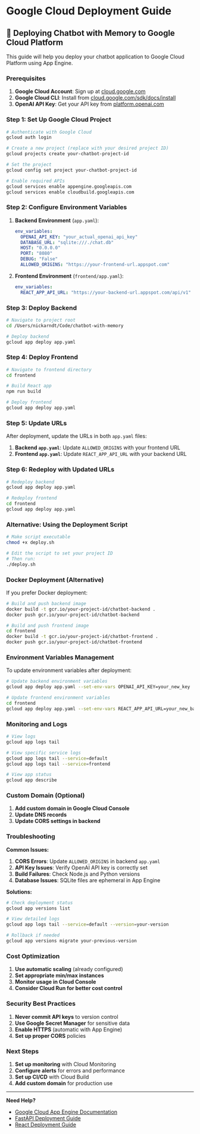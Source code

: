 # Google Cloud Deployment Guide

## 🚀 Deploying Chatbot with Memory to Google Cloud Platform

This guide will help you deploy your chatbot application to Google Cloud Platform using App Engine.

### Prerequisites

1. **Google Cloud Account**: Sign up at [cloud.google.com](https://cloud.google.com)
2. **Google Cloud CLI**: Install from [cloud.google.com/sdk/docs/install](https://cloud.google.com/sdk/docs/install)
3. **OpenAI API Key**: Get your API key from [platform.openai.com](https://platform.openai.com)

### Step 1: Set Up Google Cloud Project

```bash
# Authenticate with Google Cloud
gcloud auth login

# Create a new project (replace with your desired project ID)
gcloud projects create your-chatbot-project-id

# Set the project
gcloud config set project your-chatbot-project-id

# Enable required APIs
gcloud services enable appengine.googleapis.com
gcloud services enable cloudbuild.googleapis.com
```

### Step 2: Configure Environment Variables

1. **Backend Environment** (`app.yaml`):
   ```yaml
   env_variables:
     OPENAI_API_KEY: "your_actual_openai_api_key"
     DATABASE_URL: "sqlite:///./chat.db"
     HOST: "0.0.0.0"
     PORT: "8080"
     DEBUG: "False"
     ALLOWED_ORIGINS: "https://your-frontend-url.appspot.com"
   ```

2. **Frontend Environment** (`frontend/app.yaml`):
   ```yaml
   env_variables:
     REACT_APP_API_URL: "https://your-backend-url.appspot.com/api/v1"
   ```

### Step 3: Deploy Backend

```bash
# Navigate to project root
cd /Users/nickarndt/Code/chatbot-with-memory

# Deploy backend
gcloud app deploy app.yaml
```

### Step 4: Deploy Frontend

```bash
# Navigate to frontend directory
cd frontend

# Build React app
npm run build

# Deploy frontend
gcloud app deploy app.yaml
```

### Step 5: Update URLs

After deployment, update the URLs in both `app.yaml` files:

1. **Backend `app.yaml`**: Update `ALLOWED_ORIGINS` with your frontend URL
2. **Frontend `app.yaml`**: Update `REACT_APP_API_URL` with your backend URL

### Step 6: Redeploy with Updated URLs

```bash
# Redeploy backend
gcloud app deploy app.yaml

# Redeploy frontend
cd frontend
gcloud app deploy app.yaml
```

### Alternative: Using the Deployment Script

```bash
# Make script executable
chmod +x deploy.sh

# Edit the script to set your project ID
# Then run:
./deploy.sh
```

### Docker Deployment (Alternative)

If you prefer Docker deployment:

```bash
# Build and push backend image
docker build -t gcr.io/your-project-id/chatbot-backend .
docker push gcr.io/your-project-id/chatbot-backend

# Build and push frontend image
cd frontend
docker build -t gcr.io/your-project-id/chatbot-frontend .
docker push gcr.io/your-project-id/chatbot-frontend
```

### Environment Variables Management

To update environment variables after deployment:

```bash
# Update backend environment variables
gcloud app deploy app.yaml --set-env-vars OPENAI_API_KEY=your_new_key

# Update frontend environment variables
cd frontend
gcloud app deploy app.yaml --set-env-vars REACT_APP_API_URL=your_new_backend_url
```

### Monitoring and Logs

```bash
# View logs
gcloud app logs tail

# View specific service logs
gcloud app logs tail --service=default
gcloud app logs tail --service=frontend

# View app status
gcloud app describe
```

### Custom Domain (Optional)

1. **Add custom domain in Google Cloud Console**
2. **Update DNS records**
3. **Update CORS settings in backend**

### Troubleshooting

**Common Issues:**

1. **CORS Errors**: Update `ALLOWED_ORIGINS` in backend `app.yaml`
2. **API Key Issues**: Verify OpenAI API key is correctly set
3. **Build Failures**: Check Node.js and Python versions
4. **Database Issues**: SQLite files are ephemeral in App Engine

**Solutions:**

```bash
# Check deployment status
gcloud app versions list

# View detailed logs
gcloud app logs tail --service=default --version=your-version

# Rollback if needed
gcloud app versions migrate your-previous-version
```

### Cost Optimization

1. **Use automatic scaling** (already configured)
2. **Set appropriate min/max instances**
3. **Monitor usage in Cloud Console**
4. **Consider Cloud Run for better cost control**

### Security Best Practices

1. **Never commit API keys** to version control
2. **Use Google Secret Manager** for sensitive data
3. **Enable HTTPS** (automatic with App Engine)
4. **Set up proper CORS** policies

### Next Steps

1. **Set up monitoring** with Cloud Monitoring
2. **Configure alerts** for errors and performance
3. **Set up CI/CD** with Cloud Build
4. **Add custom domain** for production use

---

**Need Help?**
- [Google Cloud App Engine Documentation](https://cloud.google.com/appengine/docs)
- [FastAPI Deployment Guide](https://fastapi.tiangolo.com/deployment/)
- [React Deployment Guide](https://create-react-app.dev/docs/deployment/)
